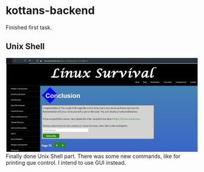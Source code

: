 # kottans-backend
Finished first task. 

## Unix Shell
![screen](materials/screen1.jpg)
Finally done Unix Shell part. There was some new commands, like for printing que control. I intend to use GUI instead. 
